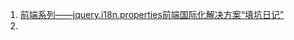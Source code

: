 1. [前端系列——jquery.i18n.properties前端国际化解决方案“填坑日记”](http://www.cnblogs.com/landeanfen/p/7581609.html)
1. 
